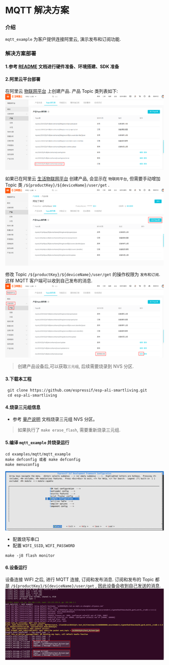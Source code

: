 # MQTT 解决方案

### 介绍
`mqtt_example` 为客户提供连接阿里云, 演示发布和订阅功能.

### 解决方案部署
#### 1.参考 [README](../../../README.md) 文档进行硬件准备、环境搭建、SDK 准备

#### 2.阿里云平台部署
在阿里云 [物联网平台](https://iot.console.aliyun.com) 上创建产品. 产品 Topic 类列表如下:
![](_static/p5.png)

如果已在阿里云 [生活物联网平台](https://living.aliyun.com/#/) 创建产品, 会显示在 `物联网平台`, 但需要手动增加 Topic 类 `/${productKey}/${deviceName}/user/get` .
![](_static/p4.png)

修改 Topic `/${productKey}/${deviceName}/user/get` 的操作权限为 `发布和订阅`. 这样 MQTT 客户端可以收到自己发布的消息.
![](_static/p1.png)

> 创建产品设备后,可以获取`三元组`, 后续需要烧录到 NVS 分区.

#### 3.下载本工程
   ```
    git clone https://github.com/espressif/esp-ali-smartliving.git
    cd esp-ali-smartliving
   ```

#### 4.烧录三元组信息
- 参考 [量产说明](../../../config/mass_mfg/README.md) 文档烧录三元组 NVS 分区。

> 如果执行了 `make erase_flash`, 需要重新烧录三元组.

#### 5.编译 `mqtt_example` 并烧录运行
```
cd examples/mqtt/mqtt_example
make defconfig 或者 make defconfig
make menuconfig
```

![](_static/p2.png)

- 配置烧写串口
- 配置 `WIFI_SSID`, `WIFI_PASSWORD`

```
make -j8 flash monitor
```

#### 6.设备运行

设备连接 WIFI 之后, 进行 MQTT 连接, 订阅和发布消息. 订阅和发布的 Topic 都是 `/${productKey}/${deviceName}/user/get` , 因此设备会收到自己发送的消息.
![](_static/p3.png)


